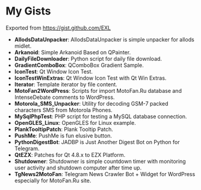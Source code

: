 My Gists
========

Exported from https://gist.github.com/EXL

* **AllodsDataUnpacker**: AllodsDataUnpacker is simple unpacker for allods midlet.
* **Arkanoid**: Simple Arkanoid Based on QPainter.
* **DailyFileDownloader**: Python script for daily file download.
* **GradientComboBox**: QComboBox Gradient Sample.
* **IconTest**: Qt Window Icon Test.
* **IconTestWinExtras**: Qt Window Icon Test with Qt Win Extras.
* **Iterator**: Template iterator by file content.
* **MotoFan2WordPress**: Scripts for import MotoFan.Ru database and IntenseDebate comments to WordPress.
* **Motorola_SMS_Unpacker**: Utility for decoding GSM-7 packed characters SMS from Motorola Phones.
* **MySqlPhpTest**: PHP script for testing a MySQL database connection.
* **OpenGLES_Linux**: OpenGLES for Linux example.
* **PlankTooltipPatch**: Plank Tooltip Patch.
* **PushMe**: PushMe is fun elusive button.
* **PythonDigestBot**: JADBP is Just Another Digest Bot on Python for Telegram.
* **QtEZX**: Patches for Qt 4.8.x to EZX Platform.
* **Shutdowner**: Shutdowner is simple countdown timer with monitoring user activity and shutdown computer after time up.
* **TgNews2MotoFan**: Telegram News Crawler Bot + Widget for WordPress especially for MotoFan.Ru site.
